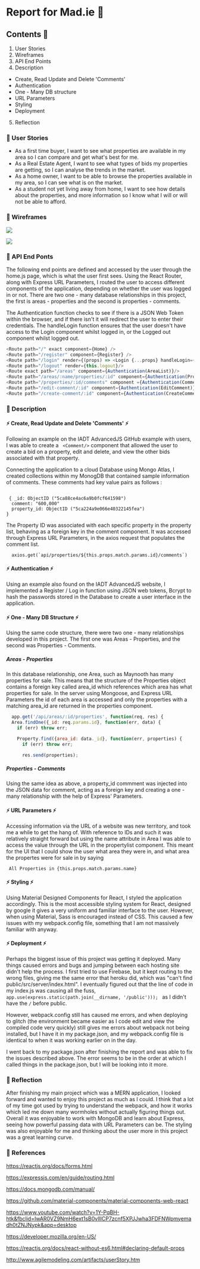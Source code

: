 # Report for Mad.ie 📓

## Contents 🍩
1. User Stories
2. Wireframes
3. API End Points
4. Description
  - Create, Read Update and Delete 'Comments'
  - Authentication
  - One - Many DB structure
  - URL Parameters
  - Styling
  - Deployment
5. Reflection



### 🌈 User Stories

- As a first time buyer, I want to see what properties are available in my area so I can compare and get what's best for me.
- As a Real Estate Agent, I want to see what types of bids my properties are getting, so I can analyse the trends in the market.
- As a home owner, I want to be able to browse the properties available in my area, so I can see what is on the market.
- As a student not yet living away from home, I want to see how details about the properties, and more information so I know what I will or will not be able to afford.

### 🌈 Wireframes

![](images/Wireframe_01.png)

![](images/Wireframe_02.png)

### 🌈 API End Ponts

The following end points are defined and accessed by the user through the home.js page, which is what the user first sees. Using the React Router, along with Express URL Parameters, I routed the user to access different components of the application, depending on whether the user was logged in or not.
There are two one - many database relationships in this project, the first is areas - properties and the second is properties - comments.

The Authentication function checks to see if there is a JSON Web Token within the browser, and if there isn't it will redirect the user to enter their credentials. The handleLogin function ensures that the user doesn't have access to the Login component whilst logged in, or the Logged out component whilst logged out.

```js
<Route path="/" exact component={Home} />
<Route path="/register" component={Register} />
<Route path="/login" render={(props) => <Login {...props} handleLogin={this.login} />} />
<Route path="/logout" render={this.logout}/>
<Route exact path="/areas" component={Authentication(AreaList)}/>
<Route path="/areas/:name/properties/:id" component={Authentication(PropertyList)}/>
<Route path="/properties/:id/comments" component ={Authentication(CommentList)} />
<Route path="/edit-comment/:id" component={Authentication(EditComment)}/>
<Route path="/create-comment/:id" component={Authentication(CreateComment)}/>

```



### 🌈 Description

#### ⚡️ Create, Read Update and Delete 'Comments' ⚡️

Following an example on the IADT AdvancedJS GitHub example  with users, I was able to create a ``` <Comment/>``` component that allowed the user to create a bid on a property, edit and delete, and view the other bids associated with that property.

Connecting the application to a cloud Database using Mongo Atlas, I created collections within my MonogDB that contained sample information of comments.
These comments had key value pairs as follows :
```

 { _id: ObjectID ("5ca88ce4ac6a9b0fcf641598")
  comment: "600,000"
  property_id: ObjectID ("5ca224a9e066e40322145fea")
}
```

The Property ID was associated with each specific property in the property list, behaving as a foreign key in the comment component. It was accessed through Express URL Parameters, in the axios request that populates the comment list.

```
  axios.get(`api/properties/${this.props.match.params.id}/comments`)

```

#### ⚡️ Authentication ⚡️

Using an example also found on the IADT AdvancedJS website, I implemented a Register / Log in function using JSON web tokens, Bcrypt to hash the passwords stored in the Database to create a user interface in the application.

#### ⚡️ One - Many DB Structure  ⚡️

Using the same code structure, there were two one - many relationships developed in this project. The first one was Areas - Properties, and the second was Properties - Comments.

##### Areas - Properties
In this database relationship, one Area, such as Maynooth has many properties for sale. This means that the structure of the Properties object contains a foreign key called area_id which references which area has what properties for sale. In the server using Mongoose,
and Express URL Parameters the id of each area is accessed and only the properties with a matching area_id are returned in the properties component.

```js
  app.get('/api/areas/:id/properties', function(req, res) {
  Area.findOne({_id: req.params.id}, function(err, data) {
    if (err) throw err;

    Property.find({area_id: data._id}, function(err, properties) {
      if (err) throw err;

      res.send(properties);
```

##### Properties - Comments
Using the same idea as above, a property_id commment was injected into the JSON data for comment, acting as a foreign key and creating a one - many relationship with the help of Express' Parameters.



#### ⚡️ URL Parameters  ⚡️
Accessing information via the URL of a website was new territory, and took me a while to get the hang of. With reference to IDs and such it was relatively straight forward but using the name attribute in Area I was able to access the value through the URL in the propertylist component. This meant for the UI that I could show the user what area they were in, and what area the propertes were for sale in by saying
```
 All Properties in {this.props.match.params.name}
```
#### ⚡️ Styling  ⚡️

Using Material Designed Components for React, I styled the application accordingly. This is the most accessible styling system for React, designed by google it gives a very uniform and familiar interface to the user. However, when using Material, Sass is encouraged instead of CSS. This caused a few issues with my webpack.config file, something that I am not massively familiar with anyway.


#### ⚡️ Deployment ⚡️

Perhaps the biggest issue of this project was getting it deployed. Many things caused errors and bugs and jumping between each hosting site didn't help the process. I first tried to use Firebase, but it kept routing to the wrong files, giving me the same error that heroku did, which was "can't find public/src/server/index.html". I eventually figured out that the line of code in my index.js was causing all the fuss, ```app.use(express.static(path.join(__dirname, '/public'))); ``` as I didn't have the ```/```
before public.

However, webpack.config still has caused me errors, and when deploying to glitch (the environment became easier as I code edit and view the compiled code very quickly) still gives me errors about webpack not being installed, but I have it in my package.json, and my webpack.config file is identical to when it was working earlier on in the day.

I went back to my package.json after finishing the report and was able to fix the issues described above. The error seems to be in the order at which I called things in the package.json, but I will be looking into it more. 


### 🌈 Reflection
After finishing my main project which was a MERN application, I looked forward and wanted to enjoy this project as much as I could. I think that a lot of my time got used by trying to understand the webpack, and how it works which led me down many wormholes without actually figuring things out. Overall it was enjoyable to work with MongoDB and learn about Express, seeing how powerful passing data with URL Parameters can be. The styling was also enjoyable for me and thinking about the user more in this project was a great learning curve.


### 🌈 References
https://reactjs.org/docs/forms.html

https://expressjs.com/en/guide/routing.html

https://docs.mongodb.com/manual/

https://github.com/material-components/material-components-web-react

https://www.youtube.com/watch?v=1Y-PqBH-htk&fbclid=IwAR0VZ9NmH6ext1sB0vllICP7zcnf5XPJJwha3FDFNWpmyemadh0tZNJNypk&app=desktop

https://developer.mozilla.org/en-US/

https://reactjs.org/docs/react-without-es6.html#declaring-default-props

http://www.agilemodeling.com/artifacts/userStory.htm
